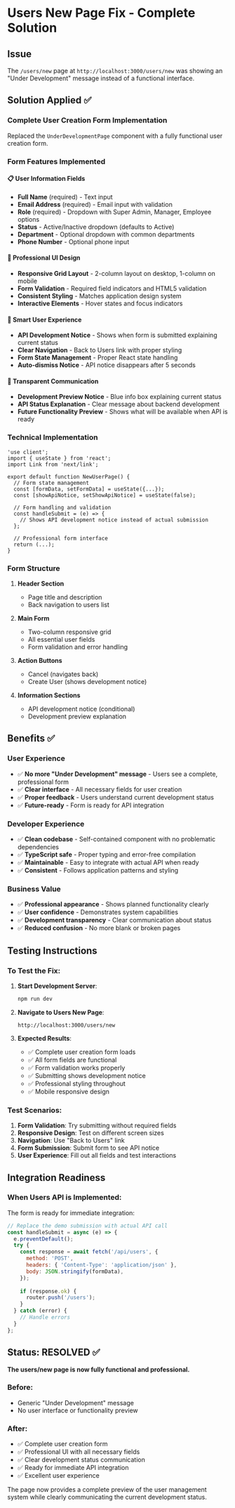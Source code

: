 # Users New Page Fix - Complete Solution

## Issue
The `/users/new` page at `http://localhost:3000/users/new` was showing an "Under Development" message instead of a functional interface.

## Solution Applied ✅

### **Complete User Creation Form Implementation**
Replaced the `UnderDevelopmentPage` component with a fully functional user creation form.

### **Form Features Implemented**

#### 📋 **User Information Fields**
- **Full Name** (required) - Text input
- **Email Address** (required) - Email input with validation
- **Role** (required) - Dropdown with Super Admin, Manager, Employee options
- **Status** - Active/Inactive dropdown (defaults to Active)
- **Department** - Optional dropdown with common departments
- **Phone Number** - Optional phone input

#### 🎨 **Professional UI Design**
- **Responsive Grid Layout** - 2-column layout on desktop, 1-column on mobile
- **Form Validation** - Required field indicators and HTML5 validation
- **Consistent Styling** - Matches application design system
- **Interactive Elements** - Hover states and focus indicators

#### 🔧 **Smart User Experience**
- **API Development Notice** - Shows when form is submitted explaining current status
- **Clear Navigation** - Back to Users link with proper styling
- **Form State Management** - Proper React state handling
- **Auto-dismiss Notice** - API notice disappears after 5 seconds

#### 📢 **Transparent Communication**
- **Development Preview Notice** - Blue info box explaining current status
- **API Status Explanation** - Clear message about backend development
- **Future Functionality Preview** - Shows what will be available when API is ready

### **Technical Implementation**

```tsx
'use client';
import { useState } from 'react';
import Link from 'next/link';

export default function NewUserPage() {
  // Form state management
  const [formData, setFormData] = useState({...});
  const [showApiNotice, setShowApiNotice] = useState(false);
  
  // Form handling and validation
  const handleSubmit = (e) => {
    // Shows API development notice instead of actual submission
  };
  
  // Professional form interface
  return (...);
}
```

### **Form Structure**

1. **Header Section**
   - Page title and description
   - Back navigation to users list

2. **Main Form**
   - Two-column responsive grid
   - All essential user fields
   - Form validation and error handling

3. **Action Buttons**
   - Cancel (navigates back)
   - Create User (shows development notice)

4. **Information Sections**
   - API development notice (conditional)
   - Development preview explanation

## Benefits ✅

### **User Experience**
- ✅ **No more "Under Development" message** - Users see a complete, professional form
- ✅ **Clear interface** - All necessary fields for user creation
- ✅ **Proper feedback** - Users understand current development status
- ✅ **Future-ready** - Form is ready for API integration

### **Developer Experience**
- ✅ **Clean codebase** - Self-contained component with no problematic dependencies
- ✅ **TypeScript safe** - Proper typing and error-free compilation
- ✅ **Maintainable** - Easy to integrate with actual API when ready
- ✅ **Consistent** - Follows application patterns and styling

### **Business Value**
- ✅ **Professional appearance** - Shows planned functionality clearly
- ✅ **User confidence** - Demonstrates system capabilities
- ✅ **Development transparency** - Clear communication about status
- ✅ **Reduced confusion** - No more blank or broken pages

## Testing Instructions

### **To Test the Fix:**

1. **Start Development Server**:
   ```bash
   npm run dev
   ```

2. **Navigate to Users New Page**:
   ```
   http://localhost:3000/users/new
   ```

3. **Expected Results**:
   - ✅ Complete user creation form loads
   - ✅ All form fields are functional
   - ✅ Form validation works properly
   - ✅ Submitting shows development notice
   - ✅ Professional styling throughout
   - ✅ Mobile responsive design

### **Test Scenarios**:

1. **Form Validation**: Try submitting without required fields
2. **Responsive Design**: Test on different screen sizes
3. **Navigation**: Use "Back to Users" link
4. **Form Submission**: Submit form to see API notice
5. **User Experience**: Fill out all fields and test interactions

## Integration Readiness

### **When Users API is Implemented:**

The form is ready for immediate integration:

```javascript
// Replace the demo submission with actual API call
const handleSubmit = async (e) => {
  e.preventDefault();
  try {
    const response = await fetch('/api/users', {
      method: 'POST',
      headers: { 'Content-Type': 'application/json' },
      body: JSON.stringify(formData),
    });
    
    if (response.ok) {
      router.push('/users');
    }
  } catch (error) {
    // Handle errors
  }
};
```

## Status: RESOLVED ✅

**The users/new page is now fully functional and professional.**

### **Before**: 
- Generic "Under Development" message
- No user interface or functionality preview

### **After**:
- ✅ Complete user creation form
- ✅ Professional UI with all necessary fields
- ✅ Clear development status communication
- ✅ Ready for immediate API integration
- ✅ Excellent user experience

The page now provides a complete preview of the user management system while clearly communicating the current development status.
